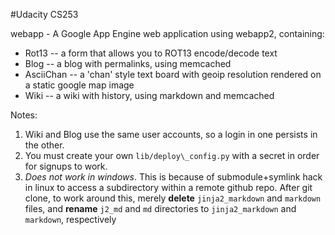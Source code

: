 #Udacity CS253


webapp - A Google App Engine web application using webapp2, containing:
* Rot13 -- a form that allows you to ROT13 encode/decode text
* Blog -- a blog with permalinks, using memcached 
* AsciiChan -- a 'chan' style text board with geoip resolution rendered on a static google map image
* Wiki -- a wiki with history, using markdown and memcached

Notes: 

1. Wiki and Blog use the same user accounts, so a login in one persists in the other.
2. You must create your own `lib/deploy\_config.py` with a secret in order for
   signups to work.
3. *Does not work in windows*. This is because of submodule+symlink hack in
   linux to access a subdirectory within a remote github repo. After git
   clone, to work
   around this, merely **delete** `jinja2_markdown` and `markdown` files, and
   **rename** `j2_md` and `md` directories to `jinja2_markdown` and `markdown`, respectively
